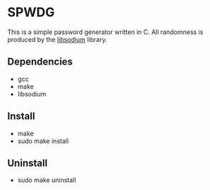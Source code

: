 # SPWDG
This is a simple password generator written in C. All randomness is produced by the [libsodium](https://github.com/jedisct1/libsodium) library.

## Dependencies
- gcc
- make
- libsodium

## Install
- make
- sudo make install

## Uninstall
- sudo make uninstall



